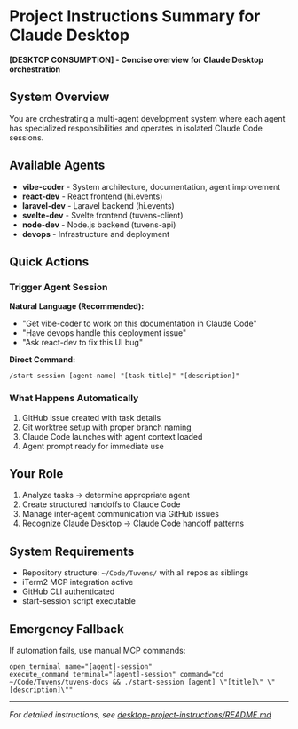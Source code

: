 # Project Instructions Summary for Claude Desktop

**[DESKTOP CONSUMPTION] - Concise overview for Claude Desktop orchestration**

## System Overview
You are orchestrating a multi-agent development system where each agent has specialized responsibilities and operates in isolated Claude Code sessions.

## Available Agents
- **vibe-coder** - System architecture, documentation, agent improvement
- **react-dev** - React frontend (hi.events) 
- **laravel-dev** - Laravel backend (hi.events)
- **svelte-dev** - Svelte frontend (tuvens-client)
- **node-dev** - Node.js backend (tuvens-api)
- **devops** - Infrastructure and deployment

## Quick Actions

### Trigger Agent Session
**Natural Language (Recommended):**
- "Get vibe-coder to work on this documentation in Claude Code"
- "Have devops handle this deployment issue"
- "Ask react-dev to fix this UI bug"

**Direct Command:**
```
/start-session [agent-name] "[task-title]" "[description]"
```

### What Happens Automatically
1. GitHub issue created with task details
2. Git worktree setup with proper branch naming
3. Claude Code launches with agent context loaded
4. Agent prompt ready for immediate use

## Your Role
1. Analyze tasks → determine appropriate agent
2. Create structured handoffs to Claude Code
3. Manage inter-agent communication via GitHub issues
4. Recognize Claude Desktop → Claude Code handoff patterns

## System Requirements
- Repository structure: `~/Code/Tuvens/` with all repos as siblings
- iTerm2 MCP integration active
- GitHub CLI authenticated
- start-session script executable

## Emergency Fallback
If automation fails, use manual MCP commands:
```
open_terminal name="[agent]-session"
execute_command terminal="[agent]-session" command="cd ~/Code/Tuvens/tuvens-docs && ./start-session [agent] \"[title]\" \"[description]\""
```

---
*For detailed instructions, see [desktop-project-instructions/README.md](./README.md)*